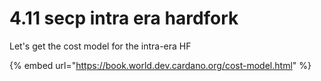 # 4.11 secp intra era hardfork

Let's get the cost model for the intra-era HF

{% embed url="https://book.world.dev.cardano.org/cost-model.html" %}

